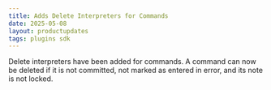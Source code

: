 ```yaml
---
title: Adds Delete Interpreters for Commands
date: 2025-05-08
layout: productupdates
tags: plugins sdk
---
```

Delete interpreters have been added for commands. A command can now be deleted if it is not committed, not marked as entered in error, and its note is not locked.

